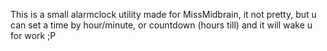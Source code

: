 This is a small alarmclock utility made for MissMidbrain, it not pretty, but u can set a time by hour/minute, or countdown (hours till) and it will wake u for work ;P
